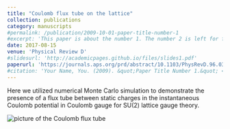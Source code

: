 ```yaml
---
title: "Coulomb flux tube on the lattice"
collection: publications
category: manuscripts
#permalink: /publication/2009-10-01-paper-title-number-1
#excerpt: 'This paper is about the number 1. The number 2 is left for future work.'
date: 2017-08-15
venue: 'Physical Review D'
#slidesurl: 'http://academicpages.github.io/files/slides1.pdf'
paperurl: 'https://journals.aps.org/prd/abstract/10.1103/PhysRevD.96.034512'
#citation: 'Your Name, You. (2009). &quot;Paper Title Number 1.&quot; <i>Journal 1</i>. 1(1).'
---
```


Here we utilized numerical Monte Carlo simulation to demonstrate the presence of a flux tube between static charges in the instantaneous Coulomb potential in Coulomb gauge for SU(2) lattice gauge theory.

![picture of the Coulomb flux tube](https://ktchung-p.github.io/images/coulomb-flux-tube.png)